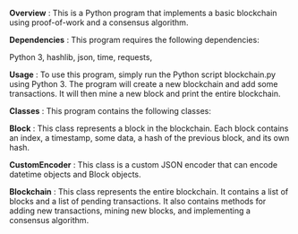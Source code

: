 **Overview** :
This is a Python program that implements a basic blockchain using proof-of-work and a consensus algorithm.

**Dependencies** :
This program requires the following dependencies:

Python 3,
hashlib,
json,
time,
requests,

**Usage** :
To use this program, simply run the Python script blockchain.py using Python 3. The program will create a new blockchain and add some transactions. It will then mine a new block and print the entire blockchain.

**Classes** :
This program contains the following classes:

**Block** :
This class represents a block in the blockchain. Each block contains an index, a timestamp, some data, a hash of the previous block, and its own hash.

**CustomEncoder** :
This class is a custom JSON encoder that can encode datetime objects and Block objects.

**Blockchain** :
This class represents the entire blockchain. It contains a list of blocks and a list of pending transactions. It also contains methods for adding new transactions, mining new blocks, and implementing a consensus algorithm.
